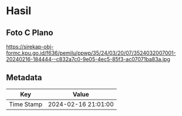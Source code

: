 # Hasil

## Foto C Plano

https://sirekap-obj-formc.kpu.go.id/f636/pemilu/ppwp/35/24/03/20/07/3524032007001-20240216-184444--c832a7c0-9e05-4ec5-85f3-ac07071ba83a.jpg


## Metadata

| Key        | Value               |
| ---------- | ------------------- |
| Time Stamp | 2024-02-16 21:01:00 |



